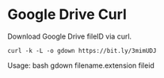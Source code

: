 # Google Drive Curl
Download Google Drive fileID via curl.

```console 
curl -k -L -o gdown https://bit.ly/3mimUDJ
```

Usage: bash gdown filename.extension fileid
